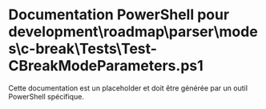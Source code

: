 # Documentation PowerShell pour development\roadmap\parser\modes\c-break\Tests\Test-CBreakModeParameters.ps1

Cette documentation est un placeholder et doit être générée par un outil PowerShell spécifique.
